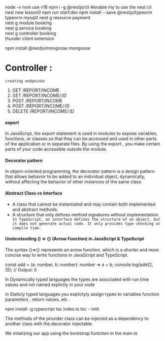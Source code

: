 node -v 
nvm use v18
npm i -g @nestjs/cli #enable my to use the nest cli 
nest new lesson0
npm run start:dev
npm install --save @nestjs/typeorm typeorm mysql2
nest g resource payment        
nest g module  booking     
nest g service booking   
nest g controller booking    
thunder client extension

npm install @nestjs/mongoose mongoose


# Controller :
`creating endpoinds`
1. GET /REPORT/INCOME
2. GET /REPORT/INCOME/:ID
3. POST /REPORT/INCOME
4. POST /REPORT/INCOME/:ID
5. DELETE /REPORT/INCOME/:ID





#### export
In JavaScript, the export statement is used in modules to expose variables, functions, or classes so that they can be accessed and used in other parts of the application or in separate files. By using the export , you make certain parts of your code accessible outside the module.

#### Decorator pattern
In object-oriented programming, the decorator pattern is a design pattern that allows behavior to be added to an individual object, dynamically, without affecting the behavior of other instances of the same class.


#### Abstract Class vs	Interface
* A class that cannot be instantiated and may contain both implemented and abstract methods.	
* A structure that only defines method signatures without implementation.
` In TypeScript, an interface defines the structure of an object, but it does not generate actual code. It only provides type checking at compile time.`


#### Understanding () => {} (Arrow Function) in JavaScript & TypeScript
The syntax ()=>{} represents an arrow function, which is a shorter and more concise way to write functions in JavaScript and TypeScript.

const add = (a: number, b: number): number => a + b;
console.log(add(2, 3)); // Output: 5






In Dynamically typed languages the types are associated with run time values and not named explictly in your code 

in Staticly typed languages you explictyly assign types to variables function parameters , return values, etc .

npm install -g typescript
tsc index.ts
tsc --intit



The methods of the provider class can be injected as a dependency to another class with the decorator injectable

We intializing our app using the bootstrap funtction in the main.ts